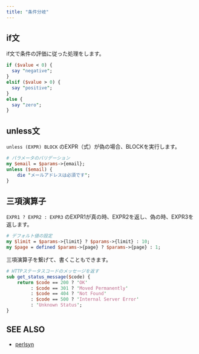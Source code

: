```yaml
---
title: "条件分岐"
---
```


## if文

if文で条件の評価に従った処理をします。

```perl
if ($value < 0) {
  say "negative";
}
elsif ($value > 0) {
  say "positive";
}
else {
  say "zero";
}
```

## unless文

`unless (EXPR) BLOCK` のEXPR（式）が偽の場合、BLOCKを実行します。

```perl
# パラメータのバリデーション
my $email = $params->{email};
unless ($email) {
    die "メールアドレスは必須です";
}
```

## 三項演算子

`EXPR1 ? EXPR2 : EXPR3` のEXPR1が真の時、EXPR2を返し、偽の時、EXPR3を返します。

```perl
# デフォルト値の設定
my $limit = $params->{limit} ? $params->{limit} : 10;
my $page = defined $params->{page} ? $params->{page} : 1;
```

三項演算子を繋げて、書くこともできます。

```perl
# HTTPステータスコードのメッセージを返す
sub get_status_message($code) {
    return $code == 200 ? 'OK'
         : $code == 301 ? 'Moved Permanently'
         : $code == 404 ? 'Not Found'
         : $code == 500 ? 'Internal Server Error'
         : 'Unknown Status';
}
```

## SEE ALSO

- [perlsyn](https://perldoc.jp/perlsyn)

